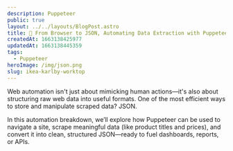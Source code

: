 ```yaml
---
description: Puppeteer
public: true
layout: ../../layouts/BlogPost.astro
title: 🔄 From Browser to JSON, Automating Data Extraction with Puppeteer
createdAt: 1663138425977
updatedAt: 1663138445359
tags:
  - Puppeteer
heroImage: /img/json.png
slug: ikea-karlby-worktop
---
```


Web automation isn't just about mimicking human actions—it's also about structuring raw web data into useful formats. One of the most efficient ways to store and manipulate scraped data? JSON.

In this automation breakdown, we’ll explore how Puppeteer can be used to navigate a site, scrape meaningful data (like product titles and prices), and convert it into clean, structured JSON—ready to fuel dashboards, reports, or APIs.
